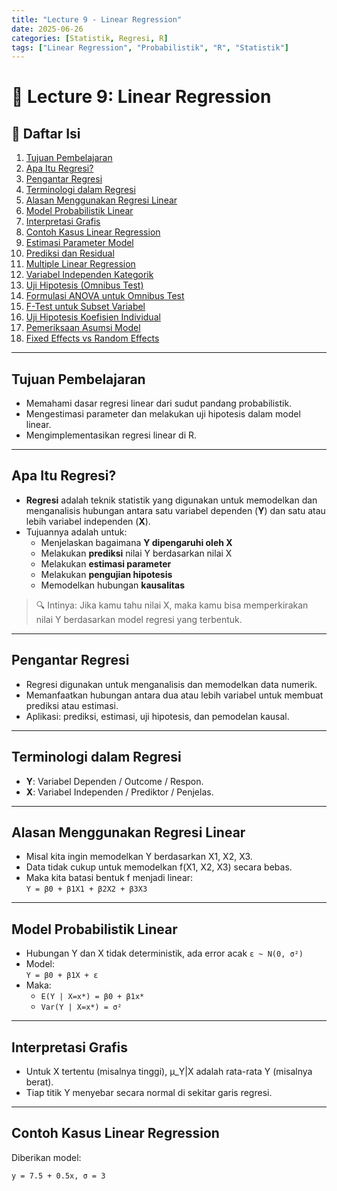 ```yaml
---
title: "Lecture 9 - Linear Regression"
date: 2025-06-26
categories: [Statistik, Regresi, R]
tags: ["Linear Regression", "Probabilistik", "R", "Statistik"]
---
```


# 📘 Lecture 9: Linear Regression

## 📑 Daftar Isi

1. [Tujuan Pembelajaran](#tujuan-pembelajaran)
2. [Apa Itu Regresi?](#apa-itu-regresi)
3. [Pengantar Regresi](#pengantar-regresi)
4. [Terminologi dalam Regresi](#terminologi-dalam-regresi)
5. [Alasan Menggunakan Regresi Linear](#alasan-menggunakan-regresi-linear)
6. [Model Probabilistik Linear](#model-probabilistik-linear)
7. [Interpretasi Grafis](#interpretasi-grafis)
8. [Contoh Kasus Linear Regression](#contoh-kasus-linear-regression)
9. [Estimasi Parameter Model](#estimasi-parameter-model)
10. [Prediksi dan Residual](#prediksi-dan-residual)
11. [Multiple Linear Regression](#multiple-linear-regression)
12. [Variabel Independen Kategorik](#variabel-independen-kategorik)
13. [Uji Hipotesis (Omnibus Test)](#uji-hipotesis-omnibus-test)
14. [Formulasi ANOVA untuk Omnibus Test](#formulasi-anova-untuk-omnibus-test)
15. [F-Test untuk Subset Variabel](#f-test-untuk-subset-variabel)
16. [Uji Hipotesis Koefisien Individual](#uji-hipotesis-koefisien-individual)
17. [Pemeriksaan Asumsi Model](#pemeriksaan-asumsi-model)
18. [Fixed Effects vs Random Effects](#fixed-effects-vs-random-effects)

---

## Tujuan Pembelajaran

- Memahami dasar regresi linear dari sudut pandang probabilistik.
- Mengestimasi parameter dan melakukan uji hipotesis dalam model linear.
- Mengimplementasikan regresi linear di R.

---

## Apa Itu Regresi?

- **Regresi** adalah teknik statistik yang digunakan untuk memodelkan dan menganalisis hubungan antara satu variabel dependen (**Y**) dan satu atau lebih variabel independen (**X**).
- Tujuannya adalah untuk:
  - Menjelaskan bagaimana **Y dipengaruhi oleh X**
  - Melakukan **prediksi** nilai Y berdasarkan nilai X
  - Melakukan **estimasi parameter**
  - Melakukan **pengujian hipotesis**
  - Memodelkan hubungan **kausalitas**

> 🔍 Intinya: Jika kamu tahu nilai X, maka kamu bisa memperkirakan nilai Y berdasarkan model regresi yang terbentuk.

---

## Pengantar Regresi

- Regresi digunakan untuk menganalisis dan memodelkan data numerik.
- Memanfaatkan hubungan antara dua atau lebih variabel untuk membuat prediksi atau estimasi.
- Aplikasi: prediksi, estimasi, uji hipotesis, dan pemodelan kausal.

---

## Terminologi dalam Regresi

- **Y**: Variabel Dependen / Outcome / Respon.
- **X**: Variabel Independen / Prediktor / Penjelas.

---

## Alasan Menggunakan Regresi Linear

- Misal kita ingin memodelkan Y berdasarkan X1, X2, X3.
- Data tidak cukup untuk memodelkan f(X1, X2, X3) secara bebas.
- Maka kita batasi bentuk f menjadi linear:  
  `Y = β0 + β1X1 + β2X2 + β3X3`

---

## Model Probabilistik Linear

- Hubungan Y dan X tidak deterministik, ada error acak `ε ~ N(0, σ²)`
- Model:  
  `Y = β0 + β1X + ε`
- Maka:
  - `E(Y | X=x*) = β0 + β1x*`
  - `Var(Y | X=x*) = σ²`

---

## Interpretasi Grafis

- Untuk X tertentu (misalnya tinggi), μ_Y|X adalah rata-rata Y (misalnya berat).
- Tiap titik Y menyebar secara normal di sekitar garis regresi.

---

## Contoh Kasus Linear Regression

Diberikan model:
```
y = 7.5 + 0.5x, σ = 3
